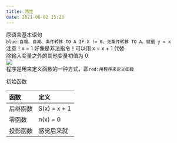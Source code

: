 ```yaml
---
title: 两性
date: 2021-06-02 15:23
---
```

原语言基本语句   
`blue:自增、自减、条件转移 TO A IF X != 0、无条件转移 TO A、赋值 y = x`    
注意！x = 1 好像是非法指令！可以用 x = x + 1 代替   
除输入变量之外的其他变量初值为 0  
![](./_image/2021-06-02/2021-06-02-15-37-32@2x.png)  
程序是用来定义函数的一种方式，即`red:用程序来定义函数`   

初始函数   

| 函数 | 定义 |
:--- | :--- 
后继函数	|	S(x) = x + 1零函数		|	n(x) = 0投影函数 |    感觉后来就
